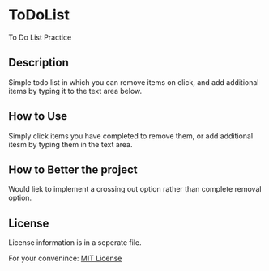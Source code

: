 # ToDoList
To Do List Practice 

## Description
Simple todo list in which you can remove items on click, and add additional items by typing it to the text area below. 

## How to Use 
Simply click items you have completed to remove them, or add additional itesm by typing them in the text area. 

## How to Better the project
Would liek to implement a crossing out option rather than complete removal option. 

## License 
License information is in a seperate file. 

For your convenince: <a href ="https://choosealicense.com/licenses/mit/"> MIT License </a>

